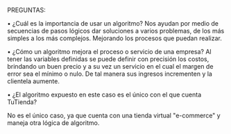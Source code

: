 PREGUNTAS:

• ¿Cuál es la importancia de usar un algoritmo?
Nos ayudan por medio de secuencias de pasos lógicos dar soluciones a varios problemas, de los más simples a los más complejos. Mejorando los procesos que puedan realizar.


• ¿Cómo un algoritmo mejora el proceso o servicio de una empresa?
Al tener las variables definidas se puede definir con precisión los costos, brindando un buen precio y a su vez un servicio en el cual el margen de error sea el mínimo o nulo. De tal manera sus ingresos incrementen y la clientela aumente.


• ¿El algoritmo expuesto en este caso es el único con el que cuenta TuTienda?

No es el único caso, ya que cuenta con una tienda virtual "e-commerce" y maneja otra lógica de algoritmo.